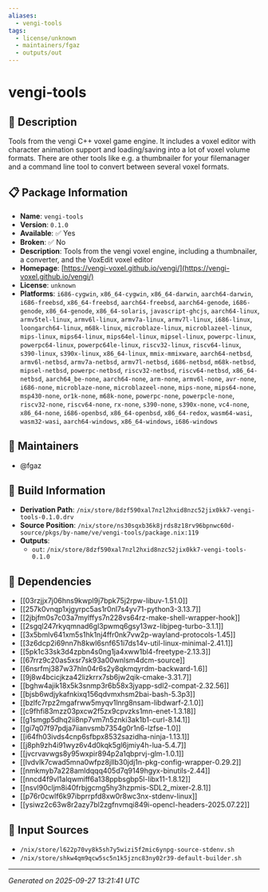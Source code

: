 ```yaml
---
aliases:
  - vengi-tools
tags:
  - license/unknown
  - maintainers/fgaz
  - outputs/out
---
```


# vengi-tools

## 📝 Description

Tools from the vengi C++ voxel game engine. It includes a voxel editor
with character animation support and loading/saving into a lot of voxel
volume formats. There are other tools like e.g. a thumbnailer for your
filemanager and a command line tool to convert between several voxel
formats.


## 📋 Package Information

- **Name**: `vengi-tools`
- **Version**: `0.1.0`
- **Available**: ✅ Yes
- **Broken**: ✅ No
- **Description**: Tools from the vengi voxel engine, including a thumbnailer, a converter, and the VoxEdit voxel editor
- **Homepage**: [https://vengi-voxel.github.io/vengi/](https://vengi-voxel.github.io/vengi/)
- **License**: `unknown`
- **Platforms**: `i686-cygwin`, `x86_64-cygwin`, `x86_64-darwin`, `aarch64-darwin`, `i686-freebsd`, `x86_64-freebsd`, `aarch64-freebsd`, `aarch64-genode`, `i686-genode`, `x86_64-genode`, `x86_64-solaris`, `javascript-ghcjs`, `aarch64-linux`, `armv5tel-linux`, `armv6l-linux`, `armv7a-linux`, `armv7l-linux`, `i686-linux`, `loongarch64-linux`, `m68k-linux`, `microblaze-linux`, `microblazeel-linux`, `mips-linux`, `mips64-linux`, `mips64el-linux`, `mipsel-linux`, `powerpc-linux`, `powerpc64-linux`, `powerpc64le-linux`, `riscv32-linux`, `riscv64-linux`, `s390-linux`, `s390x-linux`, `x86_64-linux`, `mmix-mmixware`, `aarch64-netbsd`, `armv6l-netbsd`, `armv7a-netbsd`, `armv7l-netbsd`, `i686-netbsd`, `m68k-netbsd`, `mipsel-netbsd`, `powerpc-netbsd`, `riscv32-netbsd`, `riscv64-netbsd`, `x86_64-netbsd`, `aarch64_be-none`, `aarch64-none`, `arm-none`, `armv6l-none`, `avr-none`, `i686-none`, `microblaze-none`, `microblazeel-none`, `mips-none`, `mips64-none`, `msp430-none`, `or1k-none`, `m68k-none`, `powerpc-none`, `powerpcle-none`, `riscv32-none`, `riscv64-none`, `rx-none`, `s390-none`, `s390x-none`, `vc4-none`, `x86_64-none`, `i686-openbsd`, `x86_64-openbsd`, `x86_64-redox`, `wasm64-wasi`, `wasm32-wasi`, `aarch64-windows`, `x86_64-windows`, `i686-windows`
## 👥 Maintainers

- @fgaz


## 🔧 Build Information

- **Derivation Path**: `/nix/store/8dzf590xal7nzl2hxid8nzc52jix0kk7-vengi-tools-0.1.0.drv`
- **Source Position**: `/nix/store/ns30sqxb36k8jrds8z18rv96bpnwc60d-source/pkgs/by-name/ve/vengi-tools/package.nix:119`
- **Outputs**:
  - `out`:  `/nix/store/8dzf590xal7nzl2hxid8nzc52jix0kk7-vengi-tools-0.1.0`

## 🔗 Dependencies

- [[03rzjjx7j06hns9kwpl9j7bpk75j2rpw-libuv-1.51.0]]
- [[257k0vnqp1xjgyrpc5as1r0nl7s4yv71-python3-3.13.7]]
- [[2jbjfm0s7c03a7mylffys7n228vs64rz-make-shell-wrapper-hook]]
- [[2sgql247rkyqmnad6gl3pwmq6gsy13wz-libjpeg-turbo-3.1.1]]
- [[3x5bmlv641xm5s1hk1nj4ffr0nk7vw2p-wayland-protocols-1.45]]
- [[3z6dcp2i69nn7h8kwl6snf651i7ds14v-util-linux-minimal-2.41.1]]
- [[5pk1c33sk3d4zpbn4s0ng1ja4xww1bl4-freetype-2.13.3]]
- [[67rrz9c20as5xsr7sk93a00wnlsm4dcm-source]]
- [[6nsrfmj387w37hln04r6s2y8qkmqyrdm-backward-1.6]]
- [[9j8w4bcicjkza42lizkrrx7sb6jw2qik-cmake-3.31.7]]
- [[bghw4ajik18x5k3snmp3r6b58x3jyapp-sdl2-compat-2.32.56]]
- [[bjsb6wdjykafnkixq156qdvmxhsm2bai-bash-5.3p3]]
- [[bzlfc7rpz2mgafrww5myqv1lnrg8nsam-libdwarf-2.1.0]]
- [[c9fhfi83mzz03pxcw2f5zx9cpvzks1mn-enet-1.3.18]]
- [[g1smgp5dhq2ii8np7vm7n5znki3ak1b1-curl-8.14.1]]
- [[gi7q07f97pdja7iianvsmb7354g0r1n6-lzfse-1.0]]
- [[i64fh03ivds4cnp6sfbpx8532sazidha-ninja-1.13.1]]
- [[j8ph9zh4i91wyz6v4d0kqk5gl6jmiy4h-lua-5.4.7]]
- [[jvcrvavwgs8y95wxpir894p2a1qbprvj-glm-1.0.1]]
- [[lvdvlk7cwad5mna0wfpz8jllb30jdj1n-pkg-config-wrapper-0.29.2]]
- [[nmkmyb7a228amldqqq405d7q9149hgyx-binutils-2.44]]
- [[nncd4f9vl1alqwmiff6a138ppbsgbp5l-libx11-1.8.12]]
- [[nsvl90cljm8i40frbjgcmg5hy3hzpmis-SDL2_mixer-2.8.1]]
- [[p76r0cwlf6k97ibprrpfd8xw0r8wc3nx-stdenv-linux]]
- [[ysiwz2c63w8r2azy7bl2zgfnvmqi849i-opencl-headers-2025.07.22]]

## 📁 Input Sources

- `/nix/store/l622p70vy8k5sh7y5wizi5f2mic6ynpg-source-stdenv.sh`
- `/nix/store/shkw4qm9qcw5sc5n1k5jznc83ny02r39-default-builder.sh`

---
*Generated on 2025-09-27 13:21:41 UTC*
